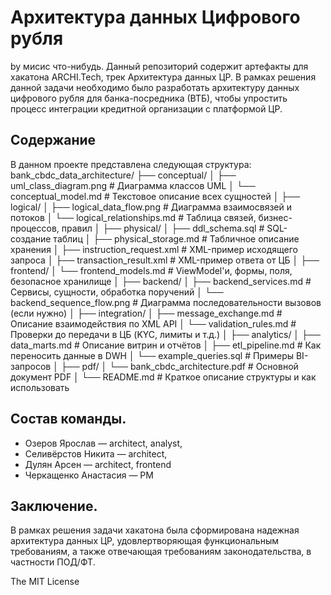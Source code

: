 # Архитектура данных Цифрового рубля
by мисис что-нибудь.
Данный репозиторий содержит артефакты для хакатона ARCHI.Tech, трек Архитектура данных ЦР. В рамках решения данной задачи необходимо было разработать архитектуру данных цифрового рубля для банка-посредника (ВТБ), чтобы упростить процесс интеграции кредитной организации с платформой ЦР.

## Содержание
В данном проекте представлена следующая структура:
bank_cbdc_data_architecture/
├── conceptual/
│   ├── uml_class_diagram.png         # Диаграмма классов UML
│   └── conceptual_model.md           # Текстовое описание всех сущностей
│
├── logical/
│   ├── logical_data_flow.png         # Диаграмма взаимосвязей и потоков
│   └── logical_relationships.md      # Таблица связей, бизнес-процессов, правил
│
├── physical/
│   ├── ddl_schema.sql                # SQL-создание таблиц
│   ├── physical_storage.md           # Табличное описание хранения
│   ├── instruction_request.xml       # XML-пример исходящего запроса
│   ├── transaction_result.xml        # XML-пример ответа от ЦБ
│
├── frontend/
│   └── frontend_models.md            # ViewModel'и, формы, поля, безопасное хранилище
│
├── backend/
│   ├── backend_services.md           # Сервисы, сущности, обработка поручений
│   └── backend_sequence_flow.png     # Диаграмма последовательности вызовов (если нужно)
│
├── integration/
│   ├── message_exchange.md           # Описание взаимодействия по XML API
│   └── validation_rules.md           # Проверки до передачи в ЦБ (KYC, лимиты и т.д.)
│
├── analytics/
│   ├── data_marts.md                 # Описание витрин и отчётов
│   ├── etl_pipeline.md               # Как переносить данные в DWH
│   └── example_queries.sql           # Примеры BI-запросов
│
├── pdf/
│   └── bank_cbdc_architecture.pdf    # Основной документ PDF
│
└── README.md                         # Краткое описание структуры и как использовать

##  Состав команды.
- Озеров Ярослав — architect, analyst,
- Селивёрстов Никита — architect,
- Дулян Арсен — architect, frontend
- Черкащенко Анастасия — PM

## Заключение.
В рамках решения задачи хакатона была сформирована надежная архитектура данных ЦР, удовлертворяющая функциональным требованиям, а также отвечающая требованиям законодательства, в частности ПОД/ФТ.

The MIT License
